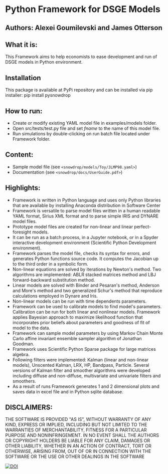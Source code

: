 # Python Framework for DSGE Models
 
## Authors: Alexei Goumilevski and James Otterson
 
## What it is:
This Framework aims to help economists to ease development and run 
of DSGE models in Python environment.

## Installation
This package is available at PyPi repository and can be installed via pip installer:
pip install pysnowdrop
 
 ## How to run:
 - Create or modify existing YAML model file in examples/models folder.
 - Open src/tests/test.py file and set *fname* to the name of this model file.
 - Run simulations by double-clicking on run batch file located under Framework folder.

## Content:
 - Sample model file (see `<snowdrop/models/Toy/JLMP98.yaml>`)
 - Documentation (see `<snowdrop/docs/UserGuide.pdf>`)

## Highlights:
- Framework is written in Python language and uses only Python libraries that are available by installing Anaconda distribution in Software Center
- Framework is versatile to parse model  files written in a human readable YAML format, Sirius XML format and to parse simple IRIS and DYNARE model files.
- Prototype model files are created for non-linear and linear perfect-foresight models.
- It can be run as a batch process, in a Jupyter notebook, or in a Spyder interactive development environment (Scientific Python Development environment).
- Framework parses the model file, checks its syntax for errors, and generates Python functions source code.  It computes the Jacobian up to the third order in a symbolic form.
- Non-linear equations are solved by iterations by Newton's method.  Two algorithms are implemented: ABLR stacked matrices method and LBJ forward-backward substitution method.
- Linear models are solved with Binder and Pesaran's method, Anderson and More's method and two generalized Schur's method that reproduce calculations employed in Dynare and Iris.
- Non-linear models can be run with time dependents parameters.
- Framework can be used to calibrate models to find model's parameters. Calibration can be run for both linear and nonlinear models.  Framework applies Bayesian approach to maximize likelihood function that incorporates prior beliefs about parameters and goodness of fit of model to the data.
- Framework can sample model parameters by using Markov Chain Monte Carlo affine invariant ensemble sampler algorithm of Jonathan Goodman.
- Framework uses Scientific Python Sparse package for large matrices algebra.
- Following filters were implemented: Kalman (linear and non-linear models), Unscented Kalman, LRX, HP, Bandpass, Particle.  Several versions of Kalman filter and smoother algorithms were developed including diffuse and non-diffuse, multivariate and univariate filters and smoothers.
- As a result of runs Framework generates 1 and 2 dimensional plots and saves data in excel file and in Python sqlite database.

## DISCLAIMERS:
THE SOFTWARE IS PROVIDED "AS IS", WITHOUT WARRANTY OF ANY KIND, EXPRESS OR IMPLIED, INCLUDING BUT NOT LIMITED TO THE WARRANTIES OF MERCHANTABILITY, FITNESS FOR A PARTICULAR PURPOSE AND NONINFRINGEMENT. IN NO EVENT SHALL THE AUTHORS OR COPYRIGHT HOLDERS BE LIABLE FOR ANY CLAIM, DAMAGES OR OTHER LIABILITY, WHETHER IN AN ACTION OF CONTRACT, TORT OR OTHERWISE, ARISING FROM, OUT OF OR IN CONNECTION WITH THE SOFTWARE OR THE USE OR OTHER DEALINGS IN THE SOFTWARE

[![DOI](https://zenodo.org/badge/DOI/10.5281/zenodo.14649322.svg)](https://doi.org/10.5281/zenodo.14649322)

